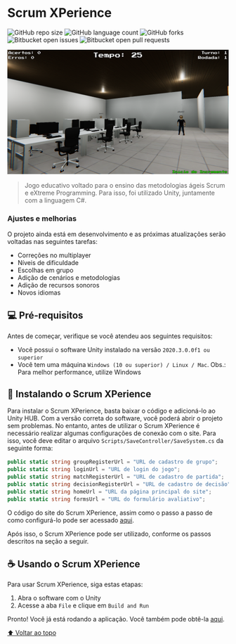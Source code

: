# Scrum XPerience

<!---Esses são exemplos. Veja https://shields.io para outras pessoas ou para personalizar este conjunto de escudos. Você pode querer incluir dependências, status do projeto e informações de licença aqui--->

![GitHub repo size](https://img.shields.io/github/repo-size/andre1003/Scrum-XPerience?style=for-the-badge)
![GitHub language count](https://img.shields.io/github/languages/count/andre1003/Scrum-XPerience?style=for-the-badge)
![GitHub forks](https://img.shields.io/github/forks/andre1003/Scrum-XPerience?style=for-the-badge)
![Bitbucket open issues](https://img.shields.io/bitbucket/issues/andre1003/Scrum-XPerience?style=for-the-badge)
![Bitbucket open pull requests](https://img.shields.io/bitbucket/pr-raw/andre1003/Scrum-XPerience?style=for-the-badge)

<img src="scrum-xperience.png" alt="Jogo em execução">

> Jogo educativo voltado para o ensino das metodologias ágeis Scrum e eXtreme Programming. Para isso, foi utilizado Unity, juntamente com a linguagem C#.

### Ajustes e melhorias

O projeto ainda está em desenvolvimento e as próximas atualizações serão voltadas nas seguintes tarefas:

* Correções no multiplayer
* Níveis de dificuldade
* Escolhas em grupo
* Adição de cenários e metodologias
* Adição de recursos sonoros
* Novos idiomas

## 💻 Pré-requisitos

Antes de começar, verifique se você atendeu aos seguintes requisitos:
<!---Estes são apenas requisitos de exemplo. Adicionar, duplicar ou remover conforme necessário--->
* Você possui o software Unity instalado na versão `2020.3.0.0f1 ou superior`
* Você tem uma máquina `Windows (10 ou superior) / Linux / Mac`. Obs.: Para melhor performance, utilize Windows

## 🚀 Instalando o Scrum XPerience

Para instalar o Scrum XPerience, basta baixar o código e adicioná-lo ao Unity HUB. Com a versão correta do software, você poderá abrir o projeto sem problemas. No entanto, antes de utilizar o Scrum XPerience é necessário realizar algumas configurações de conexão com o site. Para isso, você deve editar o arquivo ```Scripts/SaveController/SaveSystem.cs``` da seguinte forma:

```cs
public static string groupRegisterUrl = "URL de cadastro de grupo";
public static string loginUrl = "URL de login do jogo";
public static string matchRegisterUrl = "URL de cadastro de partida";
public static string decisionRegisterUrl = "URL de cadastro de decisão";
public static string homeUrl = "URL da página principal do site";
public static string formsUrl = "URL do formulário avaliativo";
```

O código do site do Scrum XPerience, assim como o passo a passo de como configurá-lo pode ser acessado [aqui](https://github.com/andre1003/GameWebsite).

Após isso, o Scrum XPerience pode ser utilizado, conforme os passos descritos na seção a seguir.

## ☕ Usando o Scrum XPerience

Para usar Scrum XPerience, siga estas etapas:

1. Abra o software com o Unity
2. Acesse a aba `File` e clique em `Build and Run`

Pronto! Você já está rodando a aplicação. Você também pode obtê-la [aqui](https://www.dcce.ibilce.unesp.br/sxp).

[⬆ Voltar ao topo](#scrum-xperience)<br>
